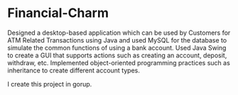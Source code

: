 # Financial-Charm

Designed a desktop-based application which can be used by Customers for ATM Related Transactions using Java and used MySQL for the database to simulate the common functions of using a bank account. Used Java Swing to create a GUI that supports actions such as creating an account, deposit, withdraw, etc. Implemented object-oriented programming practices such as inheritance to create different account types.

I create this project in gorup.
